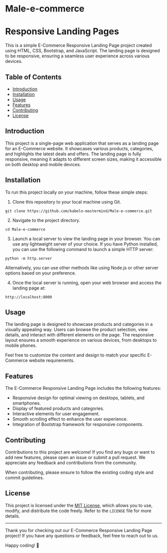 # Male-e-commerce
# Responsive Landing Pages

This is a simple E-Commerce Responsive Landing Page project created using HTML, CSS, Bootstrap, and JavaScript. The landing page is designed to be responsive, ensuring a seamless user experience across various devices.

## Table of Contents

- [Introduction](#introduction)
- [Installation](#installation)
- [Usage](#usage)
- [Features](#features)
- [Contributing](#contributing)
- [License](#license)

## Introduction

This project is a single-page web application that serves as a landing page for an E-Commerce website. It showcases various products, categories, and highlights the latest deals and offers. The landing page is fully responsive, meaning it adapts to different screen sizes, making it accessible on both desktop and mobile devices.

## Installation

To run this project locally on your machine, follow these simple steps:

1. Clone this repository to your local machine using Git.
```
git clone https://github.com/kabelo-mastermind/Male-e-commerce.git
```

2. Navigate to the project directory.
```
cd Male-e-commerce
```

3. Launch a local server to view the landing page in your browser. You can use any lightweight server of your choice. If you have Python installed, you can use the following command to launch a simple HTTP server:
```
python -m http.server
```
Alternatively, you can use other methods like using Node.js or other server options based on your preference.

4. Once the local server is running, open your web browser and access the landing page at:
```
http://localhost:8000
```

## Usage

The landing page is designed to showcase products and categories in a visually appealing way. Users can browse the product selection, view details, and interact with different elements on the page. The responsive layout ensures a smooth experience on various devices, from desktops to mobile phones.

Feel free to customize the content and design to match your specific E-Commerce website requirements.

## Features

The E-Commerce Responsive Landing Page includes the following features:

- Responsive design for optimal viewing on desktops, tablets, and smartphones.
- Display of featured products and categories.
- Interactive elements for user engagement.
- Smooth scrolling effect to enhance the user experience.
- Integration of Bootstrap framework for responsive components.

## Contributing

Contributions to this project are welcome! If you find any bugs or want to add new features, please open an issue or submit a pull request. We appreciate any feedback and contributions from the community.

When contributing, please ensure to follow the existing coding style and commit guidelines.

## License

This project is licensed under the [MIT License](LICENSE), which allows you to use, modify, and distribute the code freely. Refer to the `LICENSE` file for more details.

---

Thank you for checking out our E-Commerce Responsive Landing Page project! If you have any questions or feedback, feel free to reach out to us.

Happy coding! 🚀
